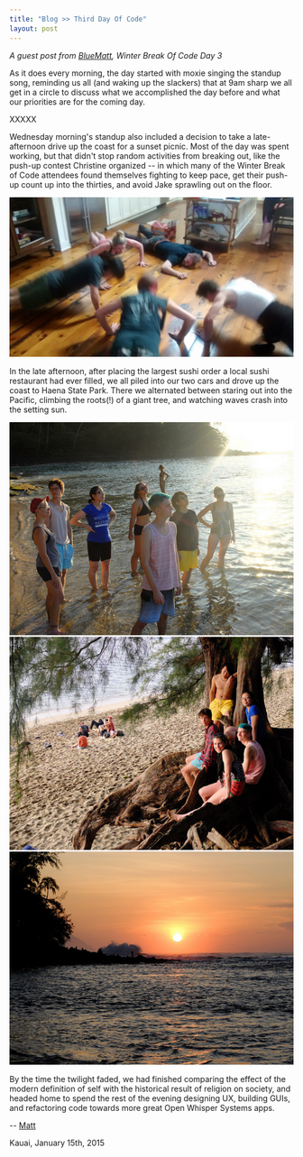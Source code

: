 ```yaml
---
title: "Blog >> Third Day Of Code"
layout: post
---
```


*A guest post from [BlueMatt](https://twitter.com/thebluematt), Winter Break Of Code Day 3*

As it does every morning, the day started with moxie singing the standup song, reminding us all
(and waking up the slackers) that at 9am sharp we all get in a circle to discuss what we
accomplished the day before and what our priorities are for the coming day.

XXXXX

Wednesday morning's standup also included a decision to take a late-afternoon drive up the coast for
a sunset picnic.  Most of the day was spent working, but that didn't stop random activities from
breaking out, like the push-up contest Christine organized -- in which many of the Winter Break of Code
attendees found themselves fighting to keep pace, get their push-up count up into the thirties, and
avoid Jake sprawling out on the floor.

<img src="/blog/images/wboc-pushups.jpg" class="nice"/>

In the late afternoon, after placing the largest sushi order a local sushi restaurant
had ever filled, we all piled into our two cars and drove up the coast to Haena State Park.
There we alternated between staring out into the Pacific, climbing the roots(!) of a giant
tree, and watching waves crash into the setting sun.

<img src="/blog/images/haena-staring.jpg" class="nice"/>

<img src="/blog/images/wboc-tree.jpg" class="nice"/>

<img src="/blog/images/wboc-crashing.jpg" class="nice"/>

By the time the twilight faded, we had finished comparing the effect of the modern definition
of self with the historical result of religion on society, and headed home to spend the rest of the
evening designing UX, building GUIs, and refactoring code towards more great Open Whisper Systems
apps.

-- [Matt](https://twitter.com/thebluematt)

Kauai, January 15th, 2015
